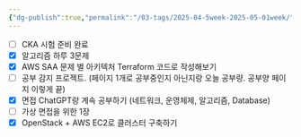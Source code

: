 ```yaml
---
{"dg-publish":true,"permalink":"/03-tags/2025-04-5week-2025-05-01week/","noteIcon":""}
---
```


- [ ] CKA 시험 준비 완료
- [x] 알고리즘 하루 3문제
- [x] AWS SAA 문제 별 아키텍처 Terraform 코드로 작성해보기
- [ ] 공부 감지 프로젝트. (페이지 1개로 공부중인지 아닌지랑 오늘 공부량. 공부양 페이지 이렇게 끝)
- [x] 면접 ChatGPT랑 계속 공부하기 (네트워크, 운영체제, 알고리즘, Database)
- [ ] 가상 면접을 위한 1장
- [x] OpenStack + AWS EC2로 클러스터 구축하기